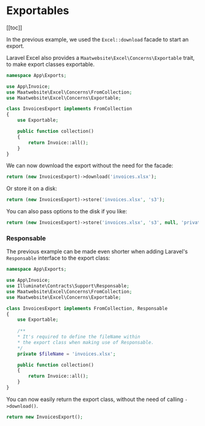 # Exportables

[[toc]]

In the previous example, we used the `Excel::download` facade to start an export. 

Laravel Excel also provides a `Maatwebsite\Excel\Concerns\Exportable` trait, to make export classes exportable.

```php
namespace App\Exports;

use App\Invoice;
use Maatwebsite\Excel\Concerns\FromCollection;
use Maatwebsite\Excel\Concerns\Exportable;

class InvoicesExport implements FromCollection
{
    use Exportable;

    public function collection()
    {
        return Invoice::all();
    }
}
```

We can now download the export without the need for the facade:

```php
return (new InvoicesExport)->download('invoices.xlsx');
```

Or store it on a disk:

```php
return (new InvoicesExport)->store('invoices.xlsx', 's3');
```

You can also pass options to the disk if you like:

```php
return (new InvoicesExport)->store('invoices.xlsx', 's3', null, 'private');
```

### Responsable

The previous example can be made even shorter when adding Laravel's `Responsable` interface to the export class:

```php
namespace App\Exports;

use App\Invoice;
use Illuminate\Contracts\Support\Responsable;
use Maatwebsite\Excel\Concerns\FromCollection;
use Maatwebsite\Excel\Concerns\Exportable;

class InvoicesExport implements FromCollection, Responsable
{
    use Exportable;
    
    /**
    * It's required to define the fileName within
    * the export class when making use of Responsable.
    */
    private $fileName = 'invoices.xlsx';

    public function collection()
    {
        return Invoice::all();
    }
}
```

You can now easily return the export class, without the need of calling `->download()`.

```php
return new InvoicesExport();
```
